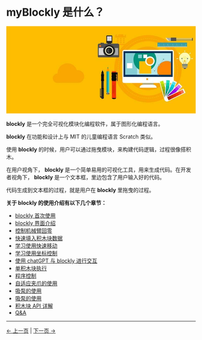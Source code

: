 # myBlockly 是什么？

<img src="..\resources\1-blockly\images\myblockly界面.jpg" />

**blockly** 是一个完全可视化模块化编程软件，属于图形化编程语言。

**blockly** 在功能和设计上与 MIT 的儿童编程语言 Scratch 类似。

使用 **blockly** 的时候，用户可以通过拖曳模块，来构建代码逻辑，过程很像搭积木。

在用户视角下， **blockly** 是一个简单易用的可视化工具，用来生成代码。在开发者视角下， **blockly** 是一个文本框，里边包含了用户输入好的代码。

代码生成到文本框的过程，就是用户在 **blockly** 里拖曳的过程。



**关于 blockly 的使用介绍有以下几个章节：**

- [blockly 首次使用](1-blocklyFirstUse.md)
- [blockly 界面介绍](2-interfaceDescription.md)
- [控制机械臂回零](3-littleCase.md)
- [快速填入积木块数据](4-autofill.md)
- [学习使用快速移动](5-quickMove.md)
- [学习使用坐标控制](6-useCoords.md)
- [使用 chatGPT 与 blockly 进行交互](7-chatGPT.md)
- [单积木块执行](8-singleStep.md)
- [程序控制](9-program.md)
- [自适应夹爪的使用](10-gripperUse.md)
- [吸泵的使用](11-pumpUse.md)
- [吸泵的使用](12-dragTeach.md)
- [积木块 API 详解](13-api.md)
- [Q&A](14-Q&A.md)

---

[← 上一页](../0-community/README.md) | [下一页 →](./1-myBlocklyFirstUse.md)

